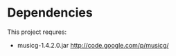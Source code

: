 Dependencies
============

This project requres:

- musicg-1.4.2.0.jar
  http://code.google.com/p/musicg/ 

   